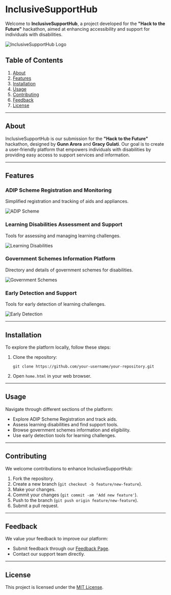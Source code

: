 # InclusiveSupportHub

Welcome to **InclusiveSupportHub**, a project developed for the **"Hack to the Future"** hackathon, aimed at enhancing accessibility and support for individuals with disabilities.

![InclusiveSupportHub Logo](https://via.placeholder.com/400x200.png?text=InclusiveSupportHub+Logo)

## Table of Contents

1. [About](#about)
2. [Features](#features)
3. [Installation](#installation)
4. [Usage](#usage)
5. [Contributing](#contributing)
6. [Feedback](#feedback)
7. [License](#license)

---

## About

InclusiveSupportHub is our submission for the **"Hack to the Future"** hackathon, designed by **Gunn Arora** and **Gracy Gulati**. Our goal is to create a user-friendly platform that empowers individuals with disabilities by providing easy access to support services and information.

---

## Features

### ADIP Scheme Registration and Monitoring
Simplified registration and tracking of aids and appliances.

![ADIP Scheme](https://via.placeholder.com/600x300.png?text=ADIP+Scheme)

### Learning Disabilities Assessment and Support
Tools for assessing and managing learning challenges.

![Learning Disabilities](https://via.placeholder.com/600x300.png?text=Learning+Disabilities)

### Government Schemes Information Platform
Directory and details of government schemes for disabilities.

![Government Schemes](https://via.placeholder.com/600x300.png?text=Government+Schemes)

### Early Detection and Support
Tools for early detection of learning challenges.

![Early Detection](https://via.placeholder.com/600x300.png?text=Early+Detection)

---

## Installation

To explore the platform locally, follow these steps:
1. Clone the repository:
   ```
   git clone https://github.com/your-username/your-repository.git
   ```
2. Open `home.html` in your web browser.

---

## Usage

Navigate through different sections of the platform:
- Explore ADIP Scheme Registration and track aids.
- Assess learning disabilities and find support tools.
- Browse government schemes information and eligibility.
- Use early detection tools for learning challenges.

---

## Contributing

We welcome contributions to enhance InclusiveSupportHub:
1. Fork the repository.
2. Create a new branch (`git checkout -b feature/new-feature`).
3. Make your changes.
4. Commit your changes (`git commit -am 'Add new feature'`).
5. Push to the branch (`git push origin feature/new-feature`).
6. Submit a pull request.

---

## Feedback

We value your feedback to improve our platform:
- Submit feedback through our [Feedback Page](#).
- Contact our support team directly.

---

## License

This project is licensed under the [MIT License](LICENSE).

